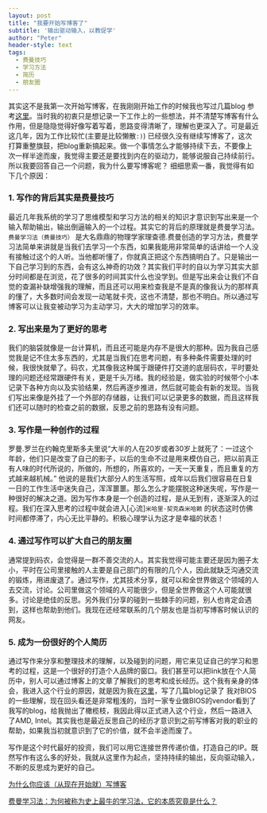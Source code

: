 ```yaml
---
layout: post
title: "我要开始写博客了"
subtitle: '输出驱动输入，以教促学'
author: "Peter"
header-style: text
tags:
  - 费曼技巧
  - 学习方法 
  - 简历
  - 朋友圈
---
```


其实这不是我第一次开始写博客，在我刚刚开始工作的时候我也写过几篇blog 参考[这里](https://blog.csdn.net/hgf1011)。当时我的初衷只是想记录一下工作上的一些想法，并不清楚写博客有什么作用，但是隐隐觉得好像写着写着，思路变得清晰了，理解也更深入了。可是最近这几年，因为工作比较忙(主要是比较懒散`:)`) 已经很久没有继续写博客了，这次打算重整旗鼓，把blog重新搞起来。做一个事情怎么才能够持续下去，不要像上次一样半途而废，我觉得主要还是要找到内在的驱动力，能够说服自己持续前行。所以我要回答自己一个问题，我为什么要写博客呢？ 细细思索一番，我觉得有如下几个原因：

### 1. 写作的背后其实是费曼技巧
最近几年我系统的学习了思维模型和学习方法的相关的知识才意识到写出来是一个输入帮助输出，输出倒逼输入的一个过程。其实它的背后的原理就是费曼学习法。 `费曼学习法（费曼技巧）` 是大名鼎鼎的物理学家理查德.费曼创造的学习方法，费曼学习法简单来讲就是当我们去学习一个东西，如果我能用非常简单的话讲给一个人没有接触过这个的人听。当他都听懂了，你就真正把这个东西搞明白了。只是输出一下自己学习到的东西，会有这么神奇的功效？其实我们平时的自以为学习其实大部分时间都是在浏览，花了很多的时间其实什么也没学到。但是写出来会让我们不自觉的查漏补缺增强我的理解，而且还可以用来检查我是不是真的像我认为的那样真的懂了，大多数时间会发现一动笔就卡壳，这也不清楚，那也不明白。所以通过写博客可以让我变被动学习为主动学习，大大的增加学习的效率。

### 2. 写出来是为了更好的思考
我们的脑袋就像是一台计算机，而且还可能是内存不是很大的那种。因为我自己感觉我是记不住太多东西的，尤其是当我们在思考问题，有多种条件需要处理的时候，我很快就晕了。码农，尤其像我这种属于跟硬件打交道的底层码农，平时要处理的问题还经常跟硬件有关，更是千头万绪。我的经验是，做实验的时候带个小本记录下各种方向以及实验结果，然后再逐步推进，然后就可能会有新的发现。当我们写出来像是外挂了一个外部的存储器，让我们可以记录更多的数据，而且这样我们还可以随时的检查之前的数据，反思之前的思路有没有问题。

### 3. 写作是一种创作的过程
罗曼.罗兰在约翰克里斯多夫里说“大半的人在20岁或者30岁上就死了：一过这个年龄，他们只是改变了自己的影子，以后的生命不过是用来模仿自己，把以前真正有人味的时代所说的，所做的，所想的，所喜欢的，一天一天重复，而且重复的方式越来越机械。” 他说的是我们大部分人的生活写照，成年以后我们很容易在日复一日的工作生活中迷失自己，浑浑噩噩。那么怎么才能摆脱这种迷失呢，写作是一种很好的解决之道。因为写作本身是一个创造的过程，是从无到有，逐渐深入的过程。我们在深入思考的过程中就会进入[心流]`米哈里·契克森米哈赖` 的状态这时仿佛时间都停滞了，内心无比平静的。积极心理学认为这才是幸福的状态！

### 4. 通过写作可以扩大自己的朋友圈
通常提到码农，会觉得是一群不善交流的人。其实我觉得可能主要还是因为圈子太小，平时在公司里接触的人主要是自己部门的有限的几个人，因此就缺乏沟通交流的锻炼，用进废退了。通过写作，尤其技术分享，就可以和全世界做这个领域的人去交流，讨论。公司里做这个领域的人可能很少，但是全世界做这个人可能就很多。讨论是绝佳的反思。另外我们分享的碰到一些棘手的问题，别人也肯定会遇到，这样也帮助到他们。我现在还经常联系的几个朋友也是当初写博客时候认识的网友。

### 5. 成为一份很好的个人简历
通过写作来分享和整理技术的理解，以及碰到的问题，用它来见证自己的学习和思考的过程，这是一个很好的打造个人品牌的窗口。我们甚至可以把link放在个人简历中，别人可以通过博客上的文章了解我们的思考和成长经历。这个我有亲身的体会，我进入这个行业的原因，就是因为我在[这里](https://blog.csdn.net/hgf1011)，写了几篇blog记录了 我对BIOS的一些理解，现在回头看还是非常粗浅的，当时一家专业做BIOS的vendor看到了我写的blog，给我抛出了橄榄枝，我因此得以正式进入这个行业，然后一路进入了AMD, Intel。其实我也是最近反思自己的经历才意识到之前写博客对我的职业的帮助，如果我当初就意识到了它的价值，就不会半途而废了。

写作是这个时代最好的投资，我们可以用它连接世界传递价值，打造自己的IP。既然写作有这么多的好处，我就从这里作为起点，坚持持续的输出，反向驱动输入，不断的反思成为更好的自己。


[为什么你应该（从现在开始就）写博客](http://mindhacks.cn/2009/02/15/why-you-should-start-blogging-now/)

[费曼学习法：为何被称为史上最牛的学习法，它的本质究竟是什么？](https://zhuanlan.zhihu.com/p/88209825)




